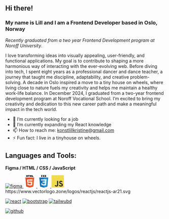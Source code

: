 ## Hi there! 
### My name is Lill and I am a Frontend Developer based in Oslo, Norway
*Recently graduated from a two year Frontend Development program at Noroff University*. 

I love transforming ideas into visually appealing, user-friendly, and functional applications. My goal is to contribute to shaping a more harmonious way of interacting with the ever-evolving web.
Before diving into tech, I spent eight years as a professional dancer and dance teacher, a journey that taught me discipline, adaptability, and creative problem-solving. A decade in Oslo inspired a move to a tiny house on wheels, where living close to nature fuels my creativity and helps me maintain a healthy work-life balance.
In December 2024, I graduated from a two-year frontend development program at Noroff Vocational School. I’m excited to bring my creativity and dedication to this new career path and make a meaningful impact in the tech world.

- 🔭 I’m currently looking for a job 
- 🌱 I’m currently expanding my React knowledge 
- 📫 How to reach me: konstlillkristine@gmail.com 
- ⚡ Fun fact: I live in a tinyhouse on wheels.

## Languages and Tools:
**Figma / HTML / CSS / JavaScript**

<p align="left"> <a href="https://www.figma.com/" target="_blank" rel="noreferrer"> <img src="https://www.vectorlogo.zone/logos/figma/figma-icon.svg" alt="figma" width="40" height="40"/> </a> <a href="https://www.w3.org/html/" target="_blank" rel="noreferrer"> <img src="https://raw.githubusercontent.com/devicons/devicon/master/icons/html5/html5-original-wordmark.svg" alt="html5" width="40" height="40"/> </a> <a href="https://www.w3schools.com/css/" target="_blank" rel="noreferrer"> <img src="https://raw.githubusercontent.com/devicons/devicon/master/icons/css3/css3-original-wordmark.svg" alt="css3" width="40" height="40"/> </a> <a href="https://developer.mozilla.org/en-US/docs/Web/JavaScript" target="_blank" rel="noreferrer"> <img src="https://raw.githubusercontent.com/devicons/devicon/master/icons/javascript/javascript-original.svg" alt="javascript" width="40" height="40"/> </a> https://www.vectorlogo.zone/logos/reactjs/reactjs-ar21.svg</p>

<a href="https://react.dev" target="_blank" rel="noeferrer"> <img src="https://www.vectorlogo.zone/logos/reactjs/reactjs-icon.svg" alt="react" width="40" height="40" /></a>
<a href="https://getbootstrap.com/" target="_blank" rel="noeferrer"> <img src="https://www.vectorlogo.zone/logos/getbootstrap/getbootstrap-icon.svg" alt="bootstrap" width="40" height="40" /></a>
<a href="https://tailwindcss.com/" target="_blank" rel="noeferrer"> <img src="https://raw.githubusercontent.com/withastro/docs/main/public/logos/tailwind.svg" alt="tailwubd" width="40" height="40" /></a>

[<img src='https://cdn.jsdelivr.net/npm/simple-icons@3.0.1/icons/github.svg' alt='github' height='40'>](https://github.com/LillKonst)  





